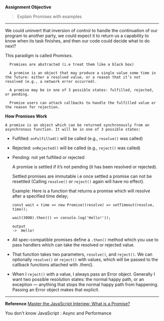 **Assignment Objective**
>Explain Promises with examples
****

We could uninvert that inversion of control to handle the continuation of our program to
another party, we could expect it to return us a capability to know when its task finishes, and then our code could decide what to do next?

This paradigm is called _Promises_.

      Promises are abstracted (i.e treat them like a black box)

      A promise is an object that may produce a single value some time in the future: either a resolved value, or a reason that it’s not resolved (e.g., a network error occurred).  

      A promise may be in one of 3 possible states: fulfilled, rejected, or pending.

      Promise users can attach callbacks to handle the fulfilled value or the reason for rejection.

**How Promises Work**

    A promise is an object which can be returned synchronously from an asynchronous function. It will be in one of 3 possible states:

- Fulfilled: <code>onFulfilled()</code> will be called (e.g., <code>resolve()</code> was called)
- Rejected: <code>onRejected()</code> will be called (e.g., <code>reject()</code> was called)
- Pending: not yet fulfilled or rejected
    
    A promise is settled if it’s not pending (it has been resolved or rejected).

    Settled promises are immutable i.e once settled a promise can not be resettled (Calling <code>resolve()</code> or <code>reject()</code> again will have no effect).

    Example:
    Here is a function that returns a promise which will resolve after a specified time delay;
    ```
    const wait = time => new Promise((resolve) => setTimeout(resolve, time));

    wait(3000).then(() => console.log('Hello!')); 

    output 
    ->  Hello!
    ```

- All spec-compatible promises define a <code>.then()</code> method which you use to pass handlers which can take the resolved or rejected value.

- That function takes two parameters, <code>resolve()</code>, and <code>reject()</code>. We can optionally <code>resolve()</code> or <code>reject()</code> with values, which will be passed to the callback functions attached with <ode>.then()</code>.

- When I <code>reject()</code> with a value, I always pass an Error object. Generally I want two possible resolution states: the normal happy path, or an exception — anything that stops the normal happy path from happening. Passing an Error object makes that explicit.

****
**Reference**
[Master the JavaScript Interiew: What is a Promise?](https://medium.com/javascript-scene/master-the-javascript-interview-what-is-a-promise-27fc71e77261)

You don't know JavaScript : Async and Performance
